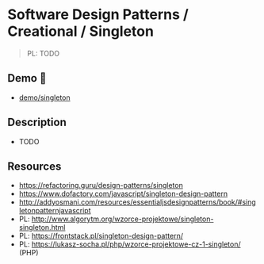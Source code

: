 # Software Design Patterns / Creational / Singleton

> PL: TODO

## Demo 🎉

* <a href="./demo/singleton/">demo/singleton</a>

## Description

* TODO

## Resources

* <https://refactoring.guru/design-patterns/singleton>
* <https://www.dofactory.com/javascript/singleton-design-pattern>
* <http://addyosmani.com/resources/essentialjsdesignpatterns/book/#singletonpatternjavascript>
* PL: <http://www.algorytm.org/wzorce-projektowe/singleton-singleton.html>
* PL: <https://frontstack.pl/singleton-design-pattern/>
* PL: <https://lukasz-socha.pl/php/wzorce-projektowe-cz-1-singleton/> (PHP)
